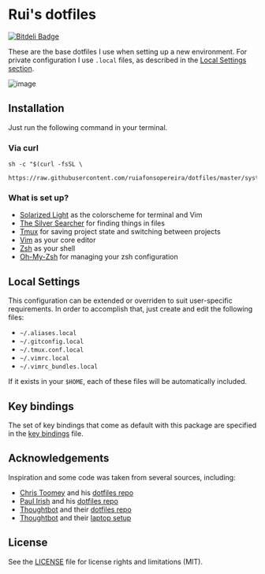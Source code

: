 # Rui's dotfiles

[![Bitdeli Badge](https://d2weczhvl823v0.cloudfront.net/ruiafonsopereira/dotfiles/trend.png)](https://bitdeli.com/free "Bitdeli Badge")

These are the base dotfiles I use when setting up a new environment. For private
configuration I use `.local` files, as described in the [Local Settings
section](https://github.com/ruiafonsopereira/dotfiles#local-settings).

![image](https://cloud.githubusercontent.com/assets/3859158/11144772/2fabb750-89f7-11e5-9f25-7813f3af4b64.png)

## Installation

Just run the following command in your terminal.

### Via curl

```shell
sh -c "$(curl -fsSL \
  https://raw.githubusercontent.com/ruiafonsopereira/dotfiles/master/system/ubuntu/ubuntu.sh)"
```
### What is set up?
* [Solarized Light](http://ethanschoonover.com/solarized) as the colorscheme for
  terminal and Vim
* [The Silver Searcher](https://github.com/ggreer/the_silver_searcher) for
  finding things in files
* [Tmux](https://tmux.github.io/) for saving project state and switching between
  projects
* [Vim](http://www.vim.org/) as your core editor
* [Zsh](http://www.zsh.org/) as your shell
* [Oh-My-Zsh](https://github.com/robbyrussell/oh-my-zsh) for managing your zsh
  configuration

## Local Settings
This configuration can be extended or overriden to suit user-specific
requirements. In order to accomplish that, just create and edit the following
files:
* `~/.aliases.local`
* `~/.gitconfig.local`
* `~/.tmux.conf.local`
* `~/.vimrc.local`
* `~/.vimrc_bundles.local`

If it exists in your `$HOME`, each of these files will be automatically
included.

## Key bindings

The set of key bindings that come as default with this package are specified in
the [key
bindings](https://github.com/ruiafonsopereira/dotfiles/blob/master/key_bindings.md) file.

## Acknowledgements

Inspiration and some code was taken from several sources, including:
* [Chris Toomey](http://ctoomey.com/) and his [dotfiles repo](https://github.com/christoomey/dotfiles)
* [Paul Irish](http://www.paulirish.com/) and his [dotfiles repo](https://github.com/paulirish/dotfiles)
* [Thoughtbot](https://thoughtbot.com/) and their [dotfiles repo](https://github.com/thoughtbot/dotfiles)
* [Thoughtbot](https://thoughtbot.com/) and their [laptop setup](https://github.com/thoughtbot/laptop)

## License

See the
[LICENSE](https://github.com/ruiafonsopereira/dotfiles/blob/master/LICENSE.md) file for license rights and limitations (MIT).
